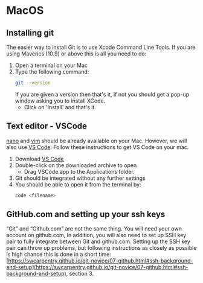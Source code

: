 # MacOS

## Installing git

The easier way to install Git is to use Xcode Command Line Tools. If you are using
Maverics (10.9) or above this is all you need to do:

1. Open a terminal on your Mac
1. Type the following command:
   ```bash
   git --version
   ```
   If you are given a version then that's it, if not you should get a pop-up window
   asking you to install XCode.
   - Click on 'Install' and that's it.
## Text editor - VSCode

[nano](https://www.nano-editor.org/) and [vim](https://www.vim.org/) should be already
available on your Mac. However,
we will also use [VS Code](https://code.visualstudio.com/). Follow these instructions
to get VS Code on your mac.

1. Download [VS Code](https://code.visualstudio.com/docs/?dv=osx)
1. Double-click on the downloaded archive to open
   - Drag VSCode.app to the Applications folder.
1. Git should be integrated without any further settings
1. You should be able to open it from the terminal by:
   ```bash
   code <filename>
   ```
## GitHub.com and setting up your ssh keys

“Git” and “Github.com” are not the same thing. You will need your own account on github.com, In addition, you will also need to set up SSH key pair to fully integrate between Git and github.com. Setting up the SSH key pair can throw up problems, but following instructions as closely as possible is high chance this is done in a short time: [https://swcarpentry.github.io/git-novice/07-github.html#ssh-background-and-setup](https://swcarpentry.github.io/git-novice/07-github.html#ssh-background-and-setup), section 3.

